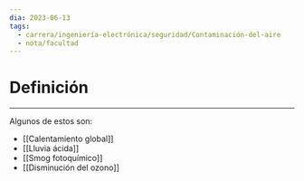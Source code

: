```yaml
---
dia: 2023-06-13
tags:
  - carrera/ingeniería-electrónica/seguridad/Contaminación-del-aire
  - nota/facultad
---
```

# Definición
---
Algunos de estos son:
* [[Calentamiento global]]
* [[Lluvia ácida]]
* [[Smog fotoquímico]]
* [[Disminución del ozono]]